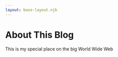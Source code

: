 ```yaml
--- 
layout: base-layout.njk 
--- 
```

# About This Blog 
  
This is my special place on the big World Wide Web

